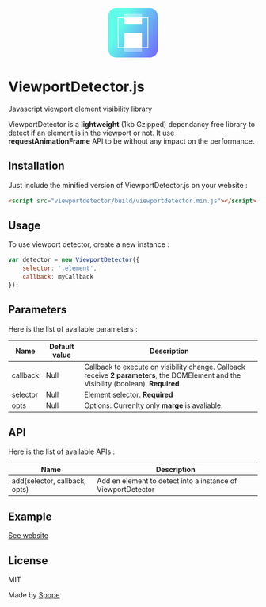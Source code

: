 <p align="center"><a href="https://projects.spope.fr/viewport/example/index.html" target="_blank"><img width="100" height="100" src="https://raw.githubusercontent.com/Spope/ViewportDetector.js/master/example/icon.png"></a></p>

# ViewportDetector.js

Javascript viewport element visibility library

ViewportDetector is a **lightweight** (1kb Gzipped) dependancy free library to detect if an element is in the viewport or not. It use **requestAnimationFrame** API to be without any impact on the performance.

## Installation

Just include the minified version of ViewportDetector.js on your website :


```html
<script src="viewportdetector/build/viewportdetector.min.js"></script>
```

## Usage

To use viewport detector, create a new instance :

```javascript
var detector = new ViewportDetector({
    selector: '.element',
    callback: myCallback
});
```
## Parameters

Here is the list of available parameters :

Name | Default value | Description
-----|---------------|------------
callback|Null|Callback to execute on visibility change. Callback receive **2 parameters**, the DOMElement and the Visibility (boolean). **Required**
selector|Null|Element selector. **Required**
opts|Null|Options. Currenlty only **marge** is avaliable.

## API

Here is the list of available APIs :

Name|Description
----|-----------
add(selector, callback, opts)|Add en element to detect into a instance of ViewportDetector

## Example

[See website](https://projects.spope.fr/viewport/example/index.html)

## License

MIT

Made by [Spope](https://spope.fr/)
